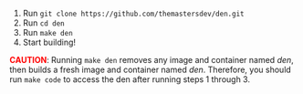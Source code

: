 1. Run `git clone https://github.com/themastersdev/den.git`
2. Run `cd den`
3. Run `make den`
4. Start building!

<span style="color:red">**CAUTION**</span>: Running `make den` removes any image and container named *den*, then builds a fresh image and container named *den*. Therefore, you should run `make code` to access the den after running steps 1 through 3.
